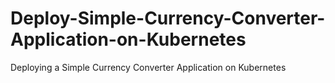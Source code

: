 # Deploy-Simple-Currency-Converter-Application-on-Kubernetes
Deploying a Simple Currency Converter Application on Kubernetes 
